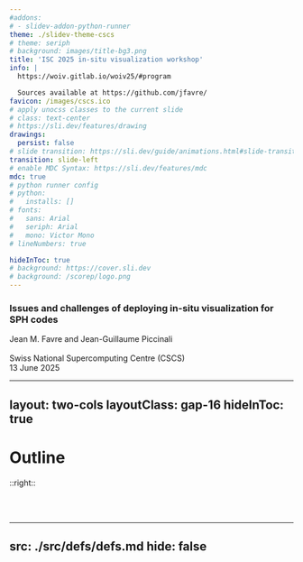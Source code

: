 ```yaml
---
#addons:
# - slidev-addon-python-runner
theme: ./slidev-theme-cscs
# theme: seriph
# background: images/title-bg3.png
title: 'ISC 2025 in-situ visualization workshop'
info: |
  https://woiv.gitlab.io/woiv25/#program

  Sources available at https://github.com/jfavre/
favicon: /images/cscs.ico
# apply unocss classes to the current slide
# class: text-center
# https://sli.dev/features/drawing
drawings:
  persist: false
# slide transition: https://sli.dev/guide/animations.html#slide-transitions
transition: slide-left
# enable MDC Syntax: https://sli.dev/features/mdc
mdc: true
# python runner config
# python:
#   installs: []
# fonts:
#   sans: Arial
#   seriph: Arial
#   mono: Victor Mono
# lineNumbers: true

hideInToc: true
# background: https://cover.sli.dev
# background: /scorep/logo.png
---
```


### Issues and challenges of deploying in-situ visualization for SPH codes

Jean M. Favre and Jean-Guillaume Piccinali<br/><br/>
Swiss National Supercomputing Centre (CSCS)<br/>
13 June 2025<br/>


---
layout: two-cols
layoutClass: gap-16
hideInToc: true
---

# Outline


::right::

<br>
<br>
<Toc text-sm minDepth="1" maxDepth="1" column="2"/>

---
src: ./src/defs/defs.md
hide: false
---

